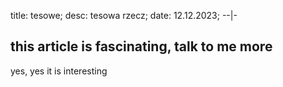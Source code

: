 title: tesowe;
desc: tesowa rzecz;
date: 12.12.2023;
--|-

## this article is fascinating, talk to me more
yes, yes it is interesting